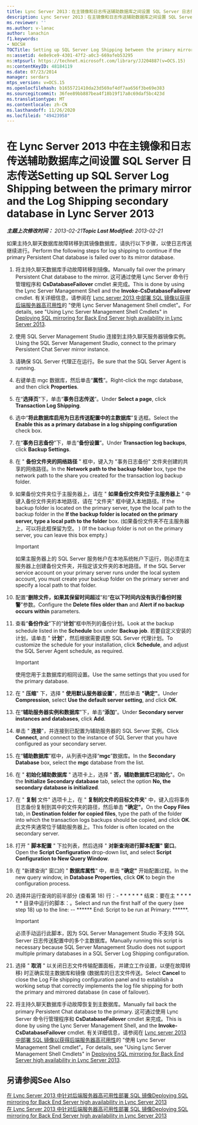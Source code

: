 ```yaml
---
title: Lync Server 2013：在主镜像和日志传送辅助数据库之间设置 SQL Server 日志传送
description: Lync Server 2013：在主镜像和日志传送辅助数据库之间设置 SQL Server 日志传送。
ms.reviewer: ''
ms.author: v-lanac
author: lanachin
f1.keywords:
- NOCSH
TOCTitle: Setting up SQL Server Log Shipping between the primary mirror and the Log Shipping secondary database
ms:assetid: 4e8e9ce9-4301-47f2-a0c3-669afeb53295
ms:mtpsurl: https://technet.microsoft.com/library/JJ204887(v=OCS.15)
ms:contentKeyID: 48184119
ms.date: 07/23/2014
manager: serdars
mtps_version: v=OCS.15
ms.openlocfilehash: b1655721410da23d569af4df7aa656f3be69e383
ms.sourcegitcommit: 36fee89bb887bea4f18b19f17a8c69daf5bc423d
ms.translationtype: MT
ms.contentlocale: zh-CN
ms.lasthandoff: 11/26/2020
ms.locfileid: "49423958"
---
```

# <a name="setting-up-sql-server-log-shipping-between-the-primary-mirror-and-the-log-shipping-secondary-database-in-lync-server-2013"></a><span data-ttu-id="46296-103">在 Lync Server 2013 中在主镜像和日志传送辅助数据库之间设置 SQL Server 日志传送</span><span class="sxs-lookup"><span data-stu-id="46296-103">Setting up SQL Server Log Shipping between the primary mirror and the Log Shipping secondary database in Lync Server 2013</span></span>

<div data-xmlns="http://www.w3.org/1999/xhtml">

<div class="topic" data-xmlns="http://www.w3.org/1999/xhtml" data-msxsl="urn:schemas-microsoft-com:xslt" data-cs="https://msdn.microsoft.com/">

<div data-asp="https://msdn2.microsoft.com/asp">



</div>

<div id="mainSection">

<div id="mainBody"><span data-ttu-id="46296-104">

<span> </span></span><span class="sxs-lookup"><span data-stu-id="46296-104">

<span> </span></span></span>

<span data-ttu-id="46296-105">_**主题上次修改时间：** 2013-02-21_</span><span class="sxs-lookup"><span data-stu-id="46296-105">_**Topic Last Modified:** 2013-02-21_</span></span>

<span data-ttu-id="46296-106">如果主持久聊天数据库故障转移到其镜像数据库，请执行以下步骤，以使日志传送继续进行。</span><span class="sxs-lookup"><span data-stu-id="46296-106">Perform the following steps for log shipping to continue if the primary Persistent Chat database is failed over to its mirror database.</span></span>

1.  <span data-ttu-id="46296-107">将主持久聊天数据库手动故障转移到镜像。</span><span class="sxs-lookup"><span data-stu-id="46296-107">Manually fail over the primary Persistent Chat database to the mirror.</span></span> <span data-ttu-id="46296-108">这可通过使用 Lync Server 命令行管理程序和 **CsDatabaseFailover** cmdlet 来完成。</span><span class="sxs-lookup"><span data-stu-id="46296-108">This is done by using the Lync Server Management Shell and the **Invoke-CsDatabaseFailover** cmdlet.</span></span> <span data-ttu-id="46296-109">有关详细信息，请参阅在 [Lync server 2013 中部署 SQL 镜像以获得后端服务器高可用性](lync-server-2013-deploying-sql-mirroring-for-back-end-server-high-availability.md)的 "使用 Lync Server Management Shell cmdlet"。</span><span class="sxs-lookup"><span data-stu-id="46296-109">For details, see "Using Lync Server Management Shell Cmdlets" in [Deploying SQL mirroring for Back End Server high availability in Lync Server 2013](lync-server-2013-deploying-sql-mirroring-for-back-end-server-high-availability.md).</span></span>

2.  <span data-ttu-id="46296-110">使用 SQL Server Management Studio 连接到主持久聊天服务器镜像实例。</span><span class="sxs-lookup"><span data-stu-id="46296-110">Using the SQL Server Management Studio, connect to the primary Persistent Chat Server mirror instance.</span></span>

3.  <span data-ttu-id="46296-111">请确保 SQL Server 代理正在运行。</span><span class="sxs-lookup"><span data-stu-id="46296-111">Be sure that the SQL Server Agent is running.</span></span>

4.  <span data-ttu-id="46296-112">右键单击 mgc 数据库，然后单击“**属性**”。</span><span class="sxs-lookup"><span data-stu-id="46296-112">Right-click the mgc database, and then click **Properties**.</span></span>

5.  <span data-ttu-id="46296-113">在“**选择页**”下，单击“**事务日志传送**”。</span><span class="sxs-lookup"><span data-stu-id="46296-113">Under **Select a page**, click **Transaction Log Shipping**.</span></span>

6.  <span data-ttu-id="46296-114">选中“**将此数据库启用为日志传送配置中的主数据库**”复选框。</span><span class="sxs-lookup"><span data-stu-id="46296-114">Select the **Enable this as a primary database in a log shipping configuration** check box.</span></span>

7.  <span data-ttu-id="46296-115">在“**事务日志备份**”下，单击“**备份设置**”。</span><span class="sxs-lookup"><span data-stu-id="46296-115">Under **Transaction log backups**, click **Backup Settings**.</span></span>

8.  <span data-ttu-id="46296-116">在 " **备份文件夹的网络路径** " 框中，键入为 "事务日志备份" 文件夹创建的共享的网络路径。</span><span class="sxs-lookup"><span data-stu-id="46296-116">In the **Network path to the backup folder** box, type the network path to the share you created for the transaction log backup folder.</span></span>

9.  <span data-ttu-id="46296-117">如果备份文件夹位于主服务器上，请在 " **如果备份文件夹位于主服务器上** " 中键入备份文件夹的本地路径，请在 "文件夹" 框中键入本地路径。</span><span class="sxs-lookup"><span data-stu-id="46296-117">If the backup folder is located on the primary server, type the local path to the backup folder in the **If the backup folder is located on the primary server, type a local path to the folder** box.</span></span> <span data-ttu-id="46296-118"> (如果备份文件夹不在主服务器上，可以将此框保留为空。 ) </span><span class="sxs-lookup"><span data-stu-id="46296-118">(If the backup folder is not on the primary server, you can leave this box empty.)</span></span>
    
    <div>
    

    > [!IMPORTANT]  
    > <span data-ttu-id="46296-119">如果主服务器上的 SQL Server 服务帐户在本地系统帐户下运行，则必须在主服务器上创建备份文件夹，并指定该文件夹的本地路径。</span><span class="sxs-lookup"><span data-stu-id="46296-119">If the SQL Server service account on your primary server runs under the local system account, you must create your backup folder on the primary server and specify a local path to that folder.</span></span>

    
    </div>

10. <span data-ttu-id="46296-120">配置“**删除文件，如果其保留时间超过**”和“**在以下时间内没有执行备份时报警**”参数。</span><span class="sxs-lookup"><span data-stu-id="46296-120">Configure the **Delete files older than** and **Alert if no backup occurs within** parameters.</span></span>

11. <span data-ttu-id="46296-121">查看“**备份作业**”下的“**计划**”框中所列的备份计划。</span><span class="sxs-lookup"><span data-stu-id="46296-121">Look at the backup schedule listed in the **Schedule** box under **Backup job**.</span></span> <span data-ttu-id="46296-122">若要自定义安装的计划，请单击 " **计划**"，然后根据需要调整 SQL Server 代理计划。</span><span class="sxs-lookup"><span data-stu-id="46296-122">To customize the schedule for your installation, click **Schedule**, and adjust the SQL Server Agent schedule, as required.</span></span>
    
    <div>
    

    > [!IMPORTANT]  
    > <span data-ttu-id="46296-123">使用您用于主数据库的相同设置。</span><span class="sxs-lookup"><span data-stu-id="46296-123">Use the same settings that you used for the primary database.</span></span>

    
    </div>

12. <span data-ttu-id="46296-124">在 " **压缩**" 下，选择 " **使用默认服务器设置**"，然后单击 **"确定"**。</span><span class="sxs-lookup"><span data-stu-id="46296-124">Under **Compression**, select **Use the default server setting**, and click **OK**.</span></span>

13. <span data-ttu-id="46296-125">在“**辅助服务器实例和数据库**”下，单击“**添加**”。</span><span class="sxs-lookup"><span data-stu-id="46296-125">Under **Secondary server instances and databases**, click **Add**.</span></span>

14. <span data-ttu-id="46296-126">单击 " **连接**"，并连接到已配置为辅助服务器的 SQL Server 实例。</span><span class="sxs-lookup"><span data-stu-id="46296-126">Click **Connect**, and connect to the instance of SQL Server that you have configured as your secondary server.</span></span>

15. <span data-ttu-id="46296-127">在“**辅助数据库**”框中，从列表中选择“**mgc**”数据库。</span><span class="sxs-lookup"><span data-stu-id="46296-127">In the **Secondary Database** box, select the **mgc** database from the list.</span></span>

16. <span data-ttu-id="46296-128">在 " **初始化辅助数据库** " 选项卡上，选择 " **否，辅助数据库已初始化**"。</span><span class="sxs-lookup"><span data-stu-id="46296-128">On the **Initialize Secondary database** tab, select the option **No, the secondary database is initialized**.</span></span>

17. <span data-ttu-id="46296-129">在 " **复制** 文件" 选项卡上，在 " **复制的文件的目标文件夹**" 中，键入应将事务日志备份复制到其中的文件夹的路径，然后单击 **"确定"**。</span><span class="sxs-lookup"><span data-stu-id="46296-129">On the **Copy Files** tab, in **Destination folder for copied files**, type the path of the folder into which the transaction logs backups should be copied, and click **OK**.</span></span> <span data-ttu-id="46296-130">此文件夹通常位于辅助服务器上。</span><span class="sxs-lookup"><span data-stu-id="46296-130">This folder is often located on the secondary server.</span></span>

18. <span data-ttu-id="46296-131">打开 " **脚本配置** " 下拉列表，然后选择 " **对新查询进行脚本配置" 窗口**。</span><span class="sxs-lookup"><span data-stu-id="46296-131">Open the **Script Configuration** drop-down list, and select **Script Configuration to New Query Window**.</span></span>

19. <span data-ttu-id="46296-132">在 "新建查询" 窗口的 " **数据库属性**" 中，单击 **"确定"** 开始配置过程。</span><span class="sxs-lookup"><span data-stu-id="46296-132">In the new query window, in **Database Properties**, click **OK** to begin the configuration process.</span></span>

20. <span data-ttu-id="46296-133">选择并运行查询的前半部分 (查看第 18) 行：- \* \* \* \* \* \* 结束：要在主 \* \* \* \* \* \* 目录中运行的脚本：。</span><span class="sxs-lookup"><span data-stu-id="46296-133">Select and run the first half of the query (see step 18) up to the line: -- \*\*\*\*\*\* End: Script to be run at Primary: \*\*\*\*\*\*.</span></span>
    
    <div>
    

    > [!IMPORTANT]  
    > <span data-ttu-id="46296-134">必须手动运行此脚本，因为 SQL Server Management Studio 不支持 SQL Server 日志传送配置中的多个主数据库。</span><span class="sxs-lookup"><span data-stu-id="46296-134">Manually running this script is necessary because SQL Server Management Studio does not support multiple primary databases in a SQL Server Log Shipping configuration.</span></span>

    
    </div>

21. <span data-ttu-id="46296-135">选择 " **取消** " 以关闭日志文件传输配置面板，并建立工作设置，以便在故障转移) 时正确实现主数据库和镜像 (数据库的日志文件传送。</span><span class="sxs-lookup"><span data-stu-id="46296-135">Select **Cancel** to close the Log File shipping configuration panel and to establish a working setup that correctly implements the log file shipping for both the primary and mirrored database (in case of failover).</span></span>

22. <span data-ttu-id="46296-136">将主持久聊天数据库手动故障恢复到主数据库。</span><span class="sxs-lookup"><span data-stu-id="46296-136">Manually fail back the primary Persistent Chat database to the primary.</span></span> <span data-ttu-id="46296-137">这可通过使用 Lync Server 命令行管理程序和 **CsDatabaseFailover** cmdlet 来完成。</span><span class="sxs-lookup"><span data-stu-id="46296-137">This is done by using the Lync Server Management Shell, and the **Invoke-CsDatabaseFailover** cmdlet.</span></span> <span data-ttu-id="46296-138">有关详细信息，请参阅在 [Lync server 2013 中部署 SQL 镜像以获得后端服务器高可用性](lync-server-2013-deploying-sql-mirroring-for-back-end-server-high-availability.md)的 "使用 Lync Server Management Shell cmdlet"。</span><span class="sxs-lookup"><span data-stu-id="46296-138">For details, see "Using Lync Server Management Shell Cmdlets" in [Deploying SQL mirroring for Back End Server high availability in Lync Server 2013](lync-server-2013-deploying-sql-mirroring-for-back-end-server-high-availability.md).</span></span>

<div>

## <a name="see-also"></a><span data-ttu-id="46296-139">另请参阅</span><span class="sxs-lookup"><span data-stu-id="46296-139">See Also</span></span>


[<span data-ttu-id="46296-140">在 Lync Server 2013 中针对后端服务器高可用性部署 SQL 镜像</span><span class="sxs-lookup"><span data-stu-id="46296-140">Deploying SQL mirroring for Back End Server high availability in Lync Server 2013</span></span>](lync-server-2013-deploying-sql-mirroring-for-back-end-server-high-availability.md)  
[<span data-ttu-id="46296-141">在 Lync Server 2013 中针对后端服务器高可用性部署 SQL 镜像</span><span class="sxs-lookup"><span data-stu-id="46296-141">Deploying SQL mirroring for Back End Server high availability in Lync Server 2013</span></span>](lync-server-2013-deploying-sql-mirroring-for-back-end-server-high-availability.md)  
  

<span data-ttu-id="46296-142"></div>

</div>

<span> </span>

</div>

</div>

</span><span class="sxs-lookup"><span data-stu-id="46296-142"></div>

</div>

<span> </span>

</div>

</div>

</span></span></div>

